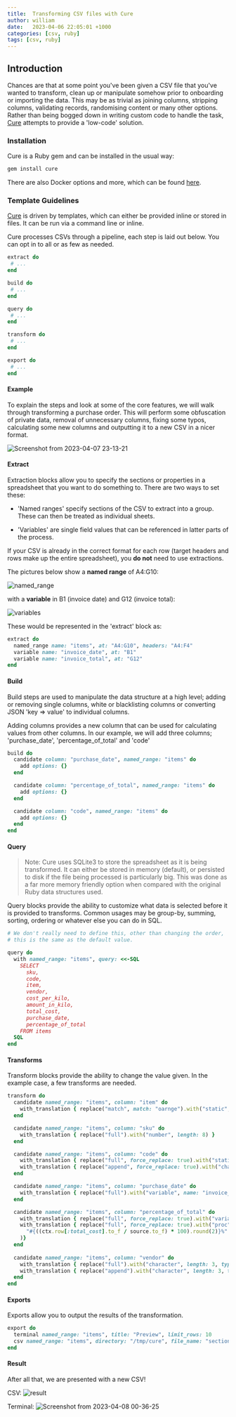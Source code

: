 ```yaml
---
title:  Transforming CSV files with Cure
author: william
date:   2023-04-06 22:05:01 +1000
categories: [csv, ruby]
tags: [csv, ruby]
---
```


## Introduction

Chances are that at some point you've been given a CSV file that you've wanted to transform, clean up or manipulate somehow prior to onboarding or importing the data. This may be as trivial as joining columns, stripping columns, validating records, randomising content or many other options. Rather than being bogged down in writing custom code to handle the task, [Cure](https://www.github.com/williamthom-as/cure) attempts to provide a 'low-code' solution. 

### Installation

Cure is a Ruby gem and can be installed in the usual way:

```ruby
gem install cure
```

There are also Docker options and more, which can be found [here](https://www.github.com/williamthom-as/cure/README.md).

### Template Guidelines

[Cure](https://www.github.com/williamthom-as/cure) is driven by templates, which can either be provided inline or stored in files. It can be run via a command line or inline.

Cure processes CSVs through a pipeline, each step is laid out below. You can opt in to all or as few as needed.

```ruby
extract do
 # ...
end

build do
 # ...
end

query do
 # ...
end

transform do
 # ...
end

export do
 # ...
end
```

#### Example

To explain the steps and look at some of the core features, we will walk through transforming a purchase order. This will perform some obfuscation of private data, removal of unnecessary columns, fixing some typos, calculating some new columns and outputting it to a new CSV in a nicer format.

![Screenshot from 2023-04-07 23-13-21](https://user-images.githubusercontent.com/8381190/230614909-9f014ec5-a581-4452-8651-9ed78067f5c2.png)

#### Extract

Extraction blocks allow you to specify the sections or properties in a spreadsheet that you want to do something to. There are two ways to set these:

- 'Named ranges' specify sections of the CSV to extract into a group. These can then be treated as individual sheets.

- 'Variables' are single field values that can be referenced in latter parts of the process.

If your CSV is already in the correct format for each row (target headers and rows make up the entire spreadsheet), you **do not** need to use extractions.

The pictures below show a **named range** of A4:G10:


![named_range](https://user-images.githubusercontent.com/8381190/230626090-a5159854-6643-4b5b-85b4-8fd9ebe1a756.png)


with a **variable** in B1 (invoice date) and G12 (invoice total):

![variables](https://user-images.githubusercontent.com/8381190/230625915-e625680b-355c-414b-888e-7bd718186a94.png)

These would be represented in the 'extract' block as:

```ruby
extract do
  named_range name: "items", at: "A4:G10", headers: "A4:F4"
  variable name: "invoice_date", at: "B1"
  variable name: "invoice_total", at: "G12"
end
```

#### Build

Build steps are used to manipulate the data structure at a high level; adding or removing single columns, white or blacklisting columns or converting JSON 'key => value' to individual columns.

Adding columns provides a new column that can be used for calculating values from other columns. In our example, we will add three columns; 'purchase_date', 'percentage_of_total' and 'code'

```ruby
build do
  candidate column: "purchase_date", named_range: "items" do
    add options: {}
  end

  candidate column: "percentage_of_total", named_range: "items" do
    add options: {}
  end

  candidate column: "code", named_range: "items" do
    add options: {}
  end
end
```

#### Query

> Note: Cure uses SQLite3 to store the spreadsheet as it is being transformed. It can either be stored in memory (default), or persisted to disk if the file being processed is particularly big. This was done as a far more memory friendly option when compared with the original Ruby data structures used.

Query blocks provide the ability to customize what data is selected before it is provided to transforms. Common usages may be group-by, summing, sorting, ordering or whatever else you can do in SQL.

```ruby
# We don't really need to define this, other than changing the order, 
# this is the same as the default value.

query do
  with named_range: "items", query: <<-SQL
    SELECT
      sku, 
      code, 
      item, 
      vendor,
      cost_per_kilo, 
      amount_in_kilo, 
      total_cost, 
      purchase_date,
      percentage_of_total
    FROM items
  SQL
end
```

#### Transforms

Transform blocks provide the ability to change the value given. In the example case, a few transforms are needed.

```ruby
transform do
  candidate named_range: "items", column: "item" do
    with_translation { replace("match", match: "oarnge").with("static", value: "orange") }
  end

  candidate named_range: "items", column: "sku" do
    with_translation { replace("full").with("number", length: 8) }
  end

  candidate named_range: "items", column: "code" do
    with_translation { replace("full", force_replace: true).with("static", value: "FRUIT-") }
    with_translation { replace("append", force_replace: true).with("character", length: 3, types: %w[uppercase number]) }
  end

  candidate named_range: "items", column: "purchase_date" do
    with_translation { replace("full").with("variable", name: "invoice_date") }
  end

  candidate named_range: "items", column: "percentage_of_total" do
    with_translation { replace("full", force_replace: true).with("variable", name: "invoice_total") }
    with_translation { replace("full", force_replace: true).with("proc", execute: proc { |source, ctx|
      "#{((ctx.row[:total_cost].to_f / source.to_f) * 100).round(2)}%" }
    )}
  end
  
  candidate named_range: "items", column: "vendor" do
    with_translation { replace("full").with("character", length: 3, types: %w[uppercase]) }
    with_translation { replace("append").with("character", length: 3, types: %w[number]) }
  end
end
```

#### Exports

Exports allow you to output the results of the transformation.

```ruby
export do
  terminal named_range: "items", title: "Preview", limit_rows: 10
  csv named_range: "items", directory: "/tmp/cure", file_name: "section_1.csv"
end
```

#### Result

After all that, we are presented with a new CSV!

CSV:
![result](https://user-images.githubusercontent.com/8381190/230626158-aadd95af-89b4-46ae-aa44-24d8ac5b3daa.png)

Terminal:
![Screenshot from 2023-04-08 00-36-25](https://user-images.githubusercontent.com/8381190/230626876-cadd7883-2421-43b8-950c-8e0a74b9a8da.png)
